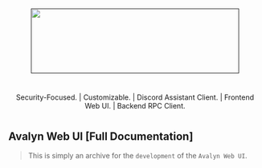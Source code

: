 # 
<p align="center">
<a href="" target="_blank"><img src="https://xnitc.com/discord/bots/avalyn/data/imgs/avalyn_logo.png" width="414" height="129" border="0"></a>
</p>

#

<p align="center">
Security-Focused. | Customizable. | Discord Assistant Client. | Frontend Web UI. | Backend RPC Client.
</p>

#

## Avalyn Web UI [Full Documentation]

> This is simply an archive for the `development` of the `Avalyn Web UI`.

#
